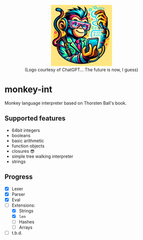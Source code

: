 <p align=center><img src="logo.webp" alt="Logo courtesy of ChatGPT" width="200" /><br>
(Logo courtesy of ChatGPT... The future is now, I guess)</p>

# monkey-int
Monkey language interpreter based on Thorsten Ball's book.

## Supported features

- 64bit integers
- booleans
- basic arithmetic
- function objects
- closures 😎
- simple tree walking interpreter
- strings

## Progress

- [x] Lexer 
- [x] Parser
- [x] Eval
- [ ] Extensions:
    - [x] Strings
    - [x] `len`
    - [ ] Hashes
    - [ ] Arrays
- [ ] t.b.d.